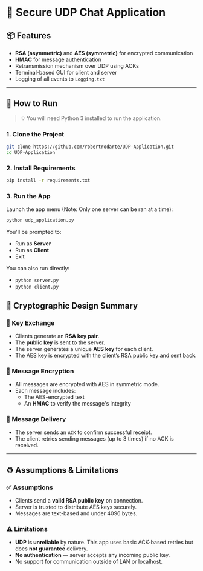 # 🔐 Secure UDP Chat Application

## 📦 Features

- **RSA (asymmetric)** and **AES (symmetric)** for encrypted communication
- **HMAC** for message authentication
- Retransmission mechanism over UDP using ACKs
- Terminal-based GUI for client and server
- Logging of all events to `Logging.txt`

---

## 🚀 How to Run

> 💡 You will need Python 3 installed to run the application.

### 1. Clone the Project

```bash
git clone https://github.com/robertrodarte/UDP-Application.git
cd UDP-Application
```

### 2. Install Requirements

```bash
pip install -r requirements.txt
```

### 3. Run the App

Launch the app menu (Note: Only one server can be ran at a time):

```bash
python udp_application.py
```

You'll be prompted to:

- Run as **Server**
- Run as **Client**
- Exit

You can also run directly:

- `python server.py`
- `python client.py`

## 🔐 Cryptographic Design Summary

### 🔸 Key Exchange

- Clients generate an **RSA key pair**.
- The **public key** is sent to the server.
- The server generates a unique **AES key** for each client.
- The AES key is encrypted with the client’s RSA public key and sent back.

### 🔸 Message Encryption

- All messages are encrypted with AES in symmetric mode.
- Each message includes:
  - The AES-encrypted text
  - An **HMAC** to verify the message's integrity

### 🔸 Message Delivery

- The server sends an `ACK` to confirm successful receipt.
- The client retries sending messages (up to 3 times) if no ACK is received.

---

## ⚙️ Assumptions & Limitations

### ✅ Assumptions

- Clients send a **valid RSA public key** on connection.
- Server is trusted to distribute AES keys securely.
- Messages are text-based and under 4096 bytes.

### ⚠️ Limitations

- **UDP is unreliable** by nature. This app uses basic ACK-based retries but does **not guarantee** delivery.
- **No authentication** — server accepts any incoming public key.
- No support for communication outside of LAN or localhost.
